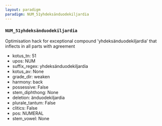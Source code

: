 ```yaml
---
layout: paradigm
paradigm: NUM_51yhdeksänduodekiljardia
---
```

### ` NUM_51yhdeksänduodekiljardia `

Optimisation hack for exceptional compound ’yhdeksänduodekiljardia’ that inflects in all parts with agreement
* kotus_tn: 51
* upos: NUM
* suffix_regex: yhdeksänduodekiljardia
* kotus_av: None
* grade_dir: weaken
* harmony: back
* possessive: False
* stem_diphthong: None
* deletion: änduodekiljardia
* plurale_tantum: False
* clitics: False
* pos: NUMERAL
* stem_vowel: None

